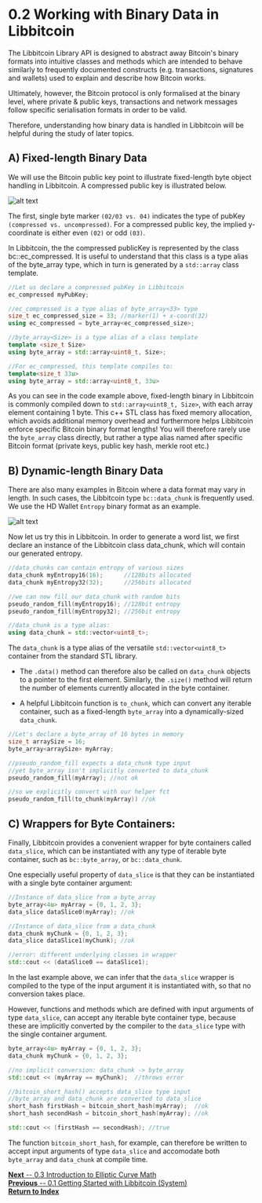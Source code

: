 # 0.2 Working with Binary Data in Libbitcoin

The Libbitcoin Library API is designed to abstract away Bitcoin's binary formats into intuitive classes and methods which are intended to behave similarly to frequently documented constructs (e.g. transactions, signatures and wallets) used to explain and describe how Bitcoin works.

Ultimately, however, the Bitcoin protocol is only formalised at the binary level, where private & public keys, transactions and network messages follow specific serialisation formats in order to be valid.

Therefore, understanding how binary data is handled in Libbitcoin will be helpful during the study of later topics.

## A) Fixed-length Binary Data

We will use the Bitcoin public key point to illustrate fixed-length byte object handling in Libbitcoin. A compressed public key is illustrated below.

![alt text](https://ipfs.io/ipfs/Qmf4Zpqjjmqx9yGkkidRLnqzdc7XRM2kMFajFonR495wDu "Fixed Byte Data")

The first, single byte marker `(02/03 vs. 04)` indicates the type of pubKey `(compressed vs. uncompressed)`. For a compressed public key, the implied y-coordinate is either even `(02)` or odd `(03)`.

In Libbitcoin, the the compressed publicKey is represented by the class bc::ec_compressed. It is useful to understand that this class is a type alias of the byte_array<size> type, which in turn is generated by a `std::array` class template.

```c++
//Let us declare a compressed pubKey in Libbitcoin
ec_compressed myPubKey;

//ec_compressed is a type alias of byte_array<33> type
size_t ec_compressed_size = 33; //marker(1) + x-coord(32)
using ec_compressed = byte_array<ec_compressed_size>;

//byte_array<Size> is a type alias of a class template
template <size_t Size>
using byte_array = std::array<uint8_t, Size>;

//For ec_compressed, this template compiles to:
template<size_t 33u>
using byte_array = std::array<uint8_t, 33u>
```
As you can see in the code example above, fixed-length binary in Libbitcoin is commonly compiled down to `std::array<uint8_t, Size>`, with each array element containing 1 byte. This c++ STL class has fixed memory allocation, which avoids additional memory overhead and furthermore helps Libbitcoin enforce specific Bitcoin binary format lengths! You will therefore rarely use the `byte_array` class directly, but rather a type alias named after specific Bitcoin format (private keys, public key hash, merkle root etc.)

## B) Dynamic-length Binary Data

There are also many examples in Bitcoin where a data format may vary in length. In such cases, the Libbitcoin type `bc::data_chunk` is frequently used. We use the HD Wallet `Entropy` binary format as an example.

![alt text](https://ipfs.io/ipfs/QmXbJS6MeFHaYrZoSa96AUTDxexJKqfV16t7Mnah3QHb1z "Dynamic Byte Data")

Now let us try this in Libbitcoin. In order to generate a word list, we first declare an instance of the Libbitcoin class data_chunk, which will contain our generated entropy.

```c++
//data_chunks can contain entropy of various sizes
data_chunk myEntropy16(16);      //128bits allocated
data_chunk myEntropy32(32);      //256bits allocated

//we can now fill our data_chunk with random bits
pseudo_random_fill(myEntropy16); //128bit entropy
pseudo_random_fill(myEntropy32); //256bit entropy

//data_chunk is a type alias:
using data_chunk = std::vector<uint8_t>;
```

The `data_chunk` is a type alias of the versatile `std::vector<uint8_t>` container from the standard STL library.
* The `.data()` method can therefore also be called on `data_chunk` objects to a pointer to the first element. Similarly, the `.size()` method will return the number of elements currently allocated in the byte container.

* A helpful Libbitcoin function is `to_chunk`, which can convert any iterable container, such as a fixed-length `byte_array` into a dynamically-sized `data_chunk`.

```c++
//Let's declare a byte_array of 16 bytes in memory
size_t arraySize = 16;
byte_array<arraySize> myArray;

//pseudo_random_fill expects a data_chunk type input
//yet byte_array isn't implicitly converted to data_chunk
pseudo_random_fill(myArray); //not ok

//so we explicitly convert with our helper fct
pseudo_random_fill(to_chunk(myArray)) //ok
```  
## C) Wrappers for Byte Containers:
Finally, Libbitcoin provides a convenient wrapper for byte containers called `data_slice`, which can be instantiated with any type of iterable byte container, such as `bc::byte_array`, or `bc::data_chunk`.

One especially useful property of `data_slice` is that they can be instantiated with a single byte container argument:

```c++
//Instance of data_slice from a byte_array
byte_array<4u> myArray = {0, 1, 2, 3};
data_slice dataSlice0(myArray); //ok

//Instance of data_slice from a data_chunk
data_chunk myChunk = {0, 1, 2, 3};
data_slice dataSlice1(myChunk); //ok

//error: different underlying classes in wrapper
std::cout << (dataSlice0 == dataSlice1);

```
In the last example above, we can infer that the `data_slice` wrapper is compiled to the type of the input argument it is instantiated with, so that no conversion takes place.

However, functions and methods which are defined with input arguments of type `data_slice`, can accept any iterable byte container type, because these are implicitly converted by the compiler to the `data_slice` type with the single container argument.

```c++
byte_array<4u> myArray = {0, 1, 2, 3};
data_chunk myChunk = {0, 1, 2, 3};

//no implicit conversion: data_chunk -> byte_array
std::cout << (myArray == myChunk);  //throws error

//bitcoin_short_hash() accepts data_slice type input
//byte_array and data_chunk are converted to data_slice
short_hash firstHash = bitcoin_short_hash(myArray);  //ok
short_hash secondHash = bitcoin_short_hash(myArray); //ok

std::cout << (firstHash == secondHash); //true
```
The function `bitcoin_short_hash`, for example, can therefore be written to accept input arguments of type `data_slice` and accomodate both `byte_array` and `data_chunk` at compile time.

[**Next** -- 0.3 Introduction to Elliptic Curve Math](https://github.com/libbitcoin/libbitcoin/wiki)  
[**Previous** -- 0.1 Getting Started with Libbitcoin (System) ](https://github.com/libbitcoin/libbitcoin/wiki)  
[**Return to Index**](https://github.com/libbitcoin/libbitcoin/wiki)
